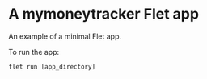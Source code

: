 # A mymoneytracker Flet app

An example of a minimal Flet app.

To run the app:

```
flet run [app_directory]
```